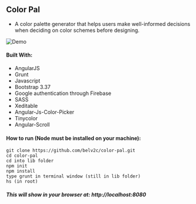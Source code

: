 ## Color Pal

- A color palette generator that helps users make well-informed decisions when deciding on color schemes before designing.

![Demo](https://user-images.githubusercontent.com/30091921/34636672-93db7ae6-f26c-11e7-8609-d39cce22173c.gif)

#### Built With: 

- AngularJS
- Grunt
- Javascript
- Bootstrap 3.37
- Google authentication through Firebase
- SASS
- Xeditable
- Angular-Js-Color-Picker 
- Tinycolor
- Angular-Scroll

#### How to run (Node must be installed on your machine):

```
git clone https://github.com/belv2c/color-pal.git
cd color-pal
cd into lib folder
npm init
npm install
type grunt in terminal window (still in lib folder)
hs (in root)
```


#####  This will show in your browser at: http://localhost:8080

